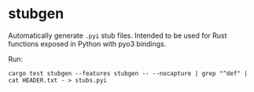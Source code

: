 # stubgen
Automatically generate `.pyi` stub files.
Intended to be used for Rust functions exposed in Python with pyo3 bindings.

Run:
```
cargo test stubgen --features stubgen -- --nocapture | grep "^def" | cat HEADER.txt - > stubs.pyi
```
